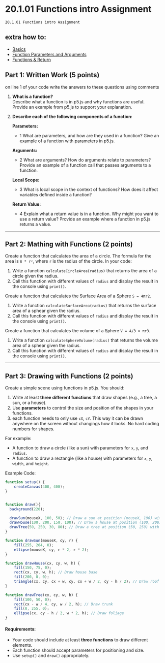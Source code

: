 # 20.1.01 Functions intro Assignment
```
20.1.01 Functions intro Assignment
```
## extra how to:
- [Basics](https://thecodingtrain.com/tracks/code-programming-with-p5-js/code/5-functions/1-basics)
- [Function Parameters and Arguments](https://thecodingtrain.com/tracks/code-programming-with-p5-js/code/5-functions/2-arguments)
- [Functions & Return](https://thecodingtrain.com/tracks/code-programming-with-p5-js/code/5-functions/3-return)

  
## Part 1: Written Work (5 points)
on line 1 of your code write the answers to these questions using comments 
1. **What is a function?**  
   Describe what a function is in p5.js and why functions are useful. Provide an example from p5.js to support your explanation.

2. **Describe each of the following components of a function:**

   **Parameters:**
   - 1 What are parameters, and how are they used in a function? Give an example of a function with parameters in p5.js.

    **Arguments:**
   - 2 What are arguments? How do arguments relate to parameters? Provide an example of a function call that passes arguments to a function.

    **Local Scope:**
   - 3 What is local scope in the context of functions? How does it affect variables defined inside a function?

    **Return Value:**
   - 4 Explain what a return value is in a function. Why might you want to use a return value? Provide an example where a function in p5.js returns a value.


---

## Part 2: Mathing with Functions (2 points)

Create a function that calculates the area of a circle. The formula for the area is `π * r²`, where `r` is the radius of the circle. In your code:

1. Write a function `calculateCircleArea(radius)` that returns the area of a circle given the radius.
2. Call this function with different values of `radius` and display the result in the console using `print()`.

Create a function that calculates the Surface Area of a Sphere `S = 4πr2`. 
1. Write a function `calculateSurfaceArea(radius)` that returns the surface area of a sphear given the radius.
2. Call this function with different values of `radius` and display the result in the console using `print()`.

Create a function that calculates the volume of a Sphere `V = 4/3 × πr3`. 
1. Write a function `calculateSphereVolume(radius)` that returns the volume area of a sphear given the radius.
2. Call this function with different values of `radius` and display the result in the console using `print()`.

   

---

## Part 3: Drawing with Functions (2 points)

Create a simple scene using functions in p5.js. You should:

1. Write at least **three different functions** that draw shapes (e.g., a tree, a sun, or a house).
2. Use **parameters** to control the size and position of the shapes in your functions.
3. each function needs to only use `cX`, `cY`. This way it can be drawn anywhere on the screen without changings how it looks. No hard coding numbers for shapes.

For example:
- A function to draw a circle (like a sun) with parameters for `x`, `y`, and `radius`.
- A function to draw a rectangle (like a house) with parameters for `x`, `y`, `width`, and `height`.

Example Code:

```js
function setup() {
    createCanvas(400, 400);
}


function draw(){
  background(220);

  drawSun(mouseX, 100, 50); // Draw a sun at position (mouseX, 100) with radius 50
  drawHouse(100, 200, 150, 100); // Draw a house at position (100, 200) with width 150 and height 100
  drawTree(50, 250, 30, 80); // Draw a tree at position (50, 250) with a width of 30 and height of 80
}

function drawSun(mouseX, cy, r) {
    fill(255, 204, 0);
    ellipse(mouseX, cy, r * 2, r * 2);
}

function drawHouse(cx, cy, w, h) {
    fill(150, 75, 0);
    rect(cx, cy, w, h); // Draw house base
    fill(200, 0, 0);
    triangle(cx, cy, cx + w, cy, cx + w / 2, cy - h / 2); // Draw roof
}

function drawTree(cx, cy, w, h) {
    fill(100, 50, 0);
    rect(cx - w / 4, cy, w / 2, h); // Draw trunk
    fill(0, 255, 0);
    ellipse(cx, cy - h / 2, w * 2, h); // Draw foliage
}
```

#### Requirements:
- Your code should include at least **three functions** to draw different elements.
- Each function should accept parameters for positioning and size.
- Use `setup()` and `draw()` appropriately.


